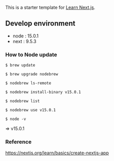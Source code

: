 This is a starter template for [Learn Next.js](https://nextjs.org/learn).

## Develop environment

- node : 15.0.1
- next : 9.5.3

### How to Node update

`$ brew update`

`$ brew upgrade nodebrew`

`$ nodebrew ls-remote`

`$ nodebrew install-binary v15.0.1`

`$ nodebrew list`

`$ nodebrew use v15.0.1`

`$ node -v`

=> v15.0.1

### Reference

https://nextjs.org/learn/basics/create-nextjs-app

